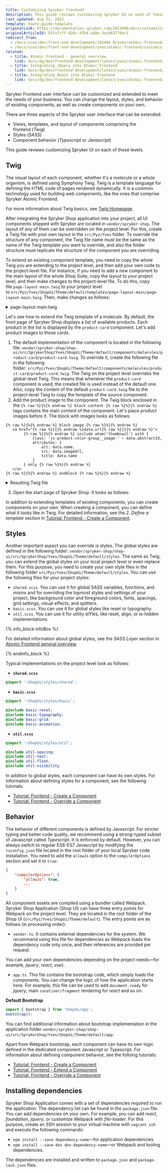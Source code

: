 ```yaml
---
title: Customizing Spryker frontend
description: This guide reviews customizing Spryker UI on each of these levels.
last_updated: Aug 31, 2022
template: howto-guide-template
originalLink: https://documentation.spryker.com/2021080/docs/customizing-spryker-front-end
originalArticleId: 55fa7cff-928c-4fb4-ad8e-3acb63774bc3
redirect_from:
  - /docs/scos/dev/front-end-development/202404.0/yves/atomic-frontend/customizing-spryker-front-end.html
  - /docs/scos/dev/front-end-development/yves/atomic-frontend/customizing-spryker-front-end.html
related:
  - title: Atomic Frontend - general overview
    link: docs/dg/dev/frontend-development/latest/yves/atomic-frontend/atomic-frontend.html
  - title: Integrating JQuery into Atomic Frontend
    link: docs/dg/dev/frontend-development/latest/yves/atomic-frontend/integrate-jquery-into-atomic-frontend.html
  - title: Integrating React into Atomic Frontend
    link: docs/dg/dev/frontend-development/latest/yves/atomic-frontend/integrate-react-into-atomic-frontend.html
---
```


Spryker Frontend user interface can be customized and extended to meet the needs of your business. You can change the layout, styles, and behavior of existing components, as well as create components on your own.

There are three aspects of the Spryker user interface that can be extended:
- Views, templates, and layout of components comprising the frontend (*Twig*)
- Styles (*SASS*)
- Component behavior (*Typescript* or *Javascript*)

This guide reviews customizing Spryker UI on each of these levels.

## Twig

The visual layout of each component, whether it's a molecule or a whole organism, is defined using Symphony Twig. Twig is a template language for defining the HTML code of pages rendered dynamically. It is a common technology used for building web components, like the ones that comprise Spryker Atomic Frontend.

For more information about Twig basics, see [Twig Homepage](https://twig.symfony.com/).


After integrating the Spryker Shop application into your project, all UI components shipped with Spryker are located in `vendor/spryker-shop`. The layout of any of them can be overridden on the project level. For this, create a Twig file with your own layout in the `src/Pyz/Yves` folder. To override the structure of any component, the Twig file name must be the same as the name of the Twig template you want to override, and also the folder structure must replicate the structure of the component you are overriding.

To extend an existing component template, you need to copy the whole Twig you are extending to the project level, and then add your own code to the project-level file. For instance, if you need to add a new component to the main layout of the whole Shop Suite, copy the layout to your project level, and then make changes to the project-level file. To do this, copy file `page-layout-main.twig` to your project level to `src/Pyz/Yves/ShopUi/Theme/default/templates/page-layout-main/page-layout-main.twig`. Then, make changes as follows:

<details><summary>page-layout-main.twig</summary>

```twig
{% raw %}{%{% endraw %} extends template('page-blank') {% raw %}%}{% endraw %}

{% raw %}{%{% endraw %}- block class -{% raw %}%}{% endraw %}js-page-layout-main__side-drawer-container{% raw %}{%{% endraw %}- endblock -{% raw %}%}{% endraw %}

{% raw %}{%{% endraw %} block body {% raw %}%}{% endraw %}
    {% raw %}{%{% endraw %} block notifications {% raw %}%}{% endraw %}
        {% raw %}{%{% endraw %} include organism('notification-area') only {% raw %}%}{% endraw %}
    {% raw %}{%{% endraw %} endblock {% raw %}%}{% endraw %}

    {% raw %}{%{% endraw %} block sidebar {% raw %}%}{% endraw %}
        {#
            Use a new component
        #}
        {% raw %}{%{% endraw %} include organism('new-existing-component-side-drawer') with {
            class: 'is-hidden-lg-xl',
            attributes: {
                'container-selector': 'js-page-layout-main__side-drawer-container',
                'trigger-selector': 'js-page-layout-main__side-drawer-trigger'
            }
        } only {% raw %}%}{% endraw %}
    {% raw %}{%{% endraw %} endblock {% raw %}%}{% endraw %}

    {% raw %}{%{% endraw %} block outside {% raw %}%}{% endraw %}{% raw %}{%{% endraw %} endblock {% raw %}%}{% endraw %}

    {% raw %}{%{% endraw %} block header {% raw %}%}{% endraw %}
        {% raw %}{%{% endraw %} embed organism('header') only {% raw %}%}{% endraw %}
            {% raw %}{%{% endraw %} block mobile {% raw %}%}{% endraw %}
                <a href="#" class="link link--alt js-page-layout-main__side-drawer-trigger">
                    {% raw %}{%{% endraw %} include atom('icon') with {
                        modifiers: ['big'],
                        data: {
                            name: 'bars'
                        }
                    } only {% raw %}%}{% endraw %}
                    </a>
            {% raw %}{%{% endraw %} endblock {% raw %}%}{% endraw %}
        {% raw %}{%{% endraw %} endembed {% raw %}%}{% endraw %}
    {% raw %}{%{% endraw %} endblock {% raw %}%}{% endraw %}

    <div class="container">
        {% raw %}{%{% endraw %} block pageInfo {% raw %}%}{% endraw %}
            <div class="box">
                {% raw %}{%{% endraw %} block breadcrumbs {% raw %}%}{% endraw %}
                    {% raw %}{%{% endraw %} include molecule('breadcrumb') only {% raw %}%}{% endraw %}
                {% raw %}{%{% endraw %} endblock {% raw %}%}{% endraw %}

                <hr />

                {% raw %}{%{% endraw %} block title {% raw %}%}{% endraw %}
                <h3>{% raw %}{{{% endraw %}data.title{% raw %}}}{% endraw %}</h3>
                {% raw %}{%{% endraw %} endblock {% raw %}%}{% endraw %}
        </div>
        {% raw %}{%{% endraw %} endblock {% raw %}%}{% endraw %}

        <main>
            {% raw %}{%{% endraw %} block content {% raw %}%}{% endraw %}{% raw %}{%{% endraw %} endblock {% raw %}%}{% endraw %}
        </main>

        {% raw %}{%{% endraw %} block footer {% raw %}%}{% endraw %}
                {% raw %}{%{% endraw %} include organism('footer') only {% raw %}%}{% endraw %}
        {% raw %}{%{% endraw %} endblock {% raw %}%}{% endraw %}

        {% raw %}{%{% endraw %} block copyright {% raw %}%}{% endraw %}
           <p class="text-center text-small text-secondary">
                Lorem ipsum dolor sit amet, consectetuer adipiscing elit.
               <br>Aenean commodo ligula eget dolor. Aenean massa.
               <br>© ACME Company
            </p>
        {% raw %}{%{% endraw %} endblock {% raw %}%}{% endraw %}
    </div>

    {% raw %}{%{% endraw %} block icons {% raw %}%}{% endraw %}
        {% raw %}{%{% endraw %} include atom('icon-sprite') only {% raw %}%}{% endraw %}
    {% raw %}{%{% endraw %} endblock {% raw %}%}{% endraw %}
{% raw %}{%{% endraw %} endblock {% raw %}%}{% endraw %}
```

</details>

Let's see how to extend the Twig template of a molecule. By default, the front page of Spryker Shop displays a list of available products. Each product in the list is displayed by the `product-card` component. Let's add product images to those cards.

1. The default implementation of the component is located in the following file: `vendor/spryker-shop/shop-ui/src/SprykerShop/Yves/ShopUi/Theme/default/components/molecules/product-card/product-card.twig`. To override it, create the following file in the following folder: `src/Pyz/Yves/ShopUi/Theme/default/components/molecules/product-card/product-card.twig`. The Twig on the project level overrides the global-level Twig. This means that whenever the `product-card` component is used, the created file is used instead of the default one. Also, copy the content of the default `product-card.twig` file to the project-level Twig to copy the template of the source component.
2. Add the product image to the component. The Twig block enclosed in the `{% raw %}{%{% endraw %} block content {% raw %}%}{% endraw %}` tags contains the main content of the component. Let's place product images before it. The block with images looks as follows:

```twig
{% raw %}{%{% endraw %} block image {% raw %}%}{% endraw %}
   <a href="{% raw %}{{{% endraw %}data.url{% raw %}}}{% endraw %}">
        {% raw %}{%{% endraw %} include atom('thumbnail') with {
            class: 'js-product-color-group__image-' ~ data.abstractId,
            attributes: {
                alt: data.name,
                src: data.imageUrl,
                title: data.name
            }
        } only {% raw %}%}{% endraw %}
   </a>
{% raw %}{%{% endraw %} endblock {% raw %}%}{% endraw %}
```

<details><summary>Resulting Twig file</summary>

```twig
{% raw %}{%{% endraw %} extends molecule('card') {% raw %}%}{% endraw %}

{% raw %}{%{% endraw %} define config = {
    name: 'product-card',
    tag: 'article'
} {% raw %}%}{% endraw %}

{% raw %}{%{% endraw %} define data = {
    name: required,
    abstractId: required,
    url: required,
    imageUrl: required,
    price: required,
    originalPrice: null
} {% raw %}%}{% endraw %}

{#
    New content that is different from the original template
#}
{% raw %}{%{% endraw %} block image {% raw %}%}{% endraw %}
    <a href="{% raw %}{{{% endraw %}data.url{% raw %}}}{% endraw %}">
        {% raw %}{%{% endraw %} include atom('thumbnail') with {
            class: 'js-product-color-group__image-' ~ data.abstractId,
            attributes: {
                alt: data.name,
                src: data.imageUrl,
                title: data.name
            }
        } only {% raw %}%}{% endraw %}
    </a>
{% raw %}{%{% endraw %} endblock {% raw %}%}{% endraw %}
{#
    Original template starts here
#}
{% raw %}{%{% endraw %} block content {% raw %}%}{% endraw %}
    {% raw %}{%{% endraw %} block labels {% raw %}%}{% endraw %}
        {% raw %}{{{% endraw %} widget('ProductAbstractLabelWidgetPlugin', data.abstractId) {% raw %}}}{% endraw %}
    {% raw %}{%{% endraw %} endblock {% raw %}%}{% endraw %}

    {% raw %}{%{% endraw %} block groups {% raw %}%}{% endraw %}
        {% raw %}{{{% endraw %} widget('ProductGroupWidgetPlugin', data.abstractId) {% raw %}}}{% endraw %}
    {% raw %}{%{% endraw %} endblock {% raw %}%}{% endraw %}

    {% raw %}{%{% endraw %} block name {% raw %}%}{% endraw %}
    <strong>{% raw %}{{{% endraw %}data.name{% raw %}}}{% endraw %}</strong>
    {% raw %}{%{% endraw %} endblock {% raw %}%}{% endraw %}

    {% raw %}{%{% endraw %} block rating {% raw %}%}{% endraw %}
        {% raw %}{{{% endraw %} widget('ProductAbstractReviewWidgetPlugin', data.abstractId) {% raw %}}}{% endraw %}
    {% raw %}{%{% endraw %} endblock {% raw %}%}{% endraw %}

    {% raw %}{%{% endraw %} block price {% raw %}%}{% endraw %}
        <p>
            {% raw %}{%{% endraw %} include molecule('price') with {
                data: {
                    amount: data.price | money,
                    originalAmount: data.originalPrice is empty ? null : (data.originalPrice | money)
                }
            } only {% raw %}%}{% endraw %}
    </p>
    {% raw %}{%{% endraw %} endblock {% raw %}%}{% endraw %}
{% raw %}{%{% endraw %} endblock {% raw %}%}{% endraw %}
```

</details>

3. Open the start page of Spryker Shop. It looks as follows:

In addition to extending templates of existing components, you can create components on your own. When creating a component, you can define what it looks like in Twig. For detailed information, see the *2. Define a template* section in [Tutorial: Frontend - Create a Component](/docs/dg/dev/frontend-development/{{page.version}}/yves/atomic-frontend/managing-components/creating-components.html#define-a-template).

## Styles

Another important aspect you can override is styles. The global styles are defined in the following folder: `vendor/spryker-shop/shop-ui/src/SprykerShop/Yves/ShopUi/Theme/default/styles`. The same as Twig, you can extend the global styles on your local project level or even replace them. For this purpose, you need to create your own style files in the following folder `src/Pyz/Yves/ShopUi/Theme/default/styles`. You can use the following files for your project styles:

- `shared.scss`. You can use it for global SASS variables, functions, and mixins and for overriding the topmost styles and settings of your project, like background color and foreground colors, fonts, spacings, grid settings, visual effects, and splitters.
- `basic.scss`. You can use it for global styles like reset or typography.
- `util.scss`. You can use it for utility stYles, like reset, align, or is-hidden implementations.

{% info_block infoBox %}

For detailed information about global styles, see the *SASS Layer* section in [Atomic Frontend general overview](/docs/dg/dev/frontend-development/{{page.version}}/yves/atomic-frontend/atomic-frontend.html#sass-layer).

{% endinfo_block %}

Typical implementations on the project level look as follows:

- **`shared.scss`**

```SCSS
@import '~ShopUi/styles/shared';
```

- **`basic.scss`**

```SCSS
@import '~ShopUi/styles/basic';

@include basic-reset;
@include basic-typography;
@include basic-grid;
@include basic-animation;
```

- **`util.scss`**

```SCSS
@import '~ShopUi/styles/util';

@include util-spacing;
@include util-text;
@include util-float;
@include util-visibility
```

In addition to global styles, each component can have its own styles. For information about defining styles for a component, see the following tutorials:
- [Tutorial: Frontend - Create a Component](/docs/dg/dev/frontend-development/{{page.version}}/yves/atomic-frontend/managing-components/creating-components.html)
- [Tutorial: Frontend - Override a Component](/docs/dg/dev/frontend-development/{{page.version}}/yves/atomic-frontend/managing-components/overriding-components.html)

## Behavior

The behavior of different components is defined by Javascript. For stricter typing and better code quality, we recommend using a strong-typed subset of Javascript called *Typescript*. It is enforced by default. However, you can always switch to regular ES6-ES7 Javascript by modifying the `tsconfig.json` file located in the root folder of your local Spryker code installation. You need to add the `allowJs` option to the `compilerOptions` section and set it to `true`:

```json
{
    "compilerOptions": {
        "allowJs": true,
        ...
    }
}
```

All component assets are compiled using a bundler called Webpack. Spryker Shop Application (Shop UI) can have three entry points for Webpack on the project level. They are located in the root folder of the Shop UI (`src/Pyz/Yves/ShopUi/Theme/default`). The entry points are as follows (in processing order):

- `vendor.ts`. It contains external dependencies for the system. We recommend using this file for dependencies as Webpack loads the dependency code only once, and then references are provided per request.

You can add your own dependencies depending on the project needs—for example, *jquery*, *react*, *vue*).

- `app.ts`. This file contains the bootstrap code, which simply loads the components. You can change the logic of how the application starts here. For example, this file can be used to add `document.ready` for *jquery*, main `conatiner/fragment` rendering for *react* and so on.

**Default Bootstrap**

```js
import { bootstrap } from 'ShopUi/app';
bootstrap();
```

You can find additional information about bootstrap implementation in the application folder `vendor/spryker-shop/shop-ui/src/SprykerShop/Yves/ShopUi/Theme/default/app`.

Apart from Webpack bootstrap, each component can have its own logic defined in the dedicated component Javascript or Typescript. For information about defining component behavior, see the folloing tutorials:
- [Tutorial: Frontend - Create a Component](/docs/dg/dev/frontend-development/{{page.version}}/yves/atomic-frontend/managing-components/creating-components.html)
- [Tutorial: Frontend - Extend a Component](/docs/dg/dev/frontend-development/{{page.version}}/yves/atomic-frontend/managing-components/extending-components.html)
- [Tutorial: Frontend - Override a Component](/docs/dg/dev/frontend-development/{{page.version}}/yves/atomic-frontend/managing-components/overriding-components.html)

## Installing dependencies

Spryker Shop Application comes with a set of dependencies required to run the application. The dependency list can be found in the `package.json` file. You can add dependencies on your own. For example, you can add *react*, *foundation*, *jquery*, or customize Webpack with *file-loader*. For this purpose, create an SSH session to your virtual machine with `vagrant ssh` and execute the following commands:
- `npm install --save dependency-name`—for application dependencies.
- `npm install --save-dev dev-dependency-name`—or Webpack and tooling dependencies.

The dependencies are installed and written to `package.json` and `package-lock.json` files.
